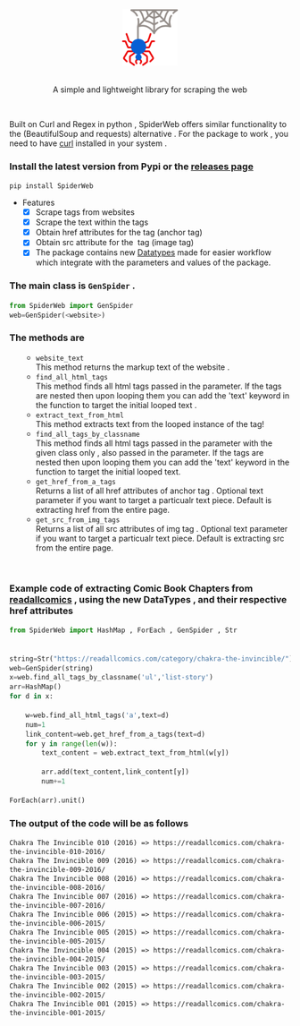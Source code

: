 <div align="center">
<img src="SpiderWeb.png" height=20% width=20%>
</div>
<br>
<div align="center">
<p>A simple and lightweight library for scraping the web</p>
</div>
<br>
<p>Built on Curl and Regex in python , SpiderWeb offers similar functionality to the (BeautifulSoup and requests) alternative . For the package to work , you need to have <a href="https://help.ubidots.com/en/articles/2165289-learn-how-to-install-run-curl-on-windows-macosx-linux">curl</a> installed in your system . </p>

### Install the latest version from Pypi or the <a href="https://github.com/query-lang/SpiderWeb/releases/tag/SpiderWeb">releases page</a> 
```shell
pip install SpiderWeb
```
- Features 
  - [x] Scrape tags from websites 
  - [x] Scrape the text within the tags
  - [x] Obtain href attributes for the <a> tag (anchor tag)
  - [x] Obtain src attribute for the <img> tag (image tag)
  - [x] The package contains new <a href="https://github.com/query-lang/SpiderWeb/tree/main/examples/DataTypes">Datatypes</a> made for easier workflow which integrate with the parameters and values of the package.  

### The main class is ```GenSpider``` . 

```python
from SpiderWeb import GenSpider
web=GenSpider(<website>)
```
### The methods are 
<ol>
  <ul>
    <li><code>website_text</code></li>
    This method returns the markup text of the website . <br>
    <li><code>find_all_html_tags</code></li>
    This method finds all html tags passed in the parameter. If the tags are nested then 
    upon looping them you can add the 'text' keyword in the function to target the initial looped text . <br>
    <li><code>extract_text_from_html</code></li>
    This method extracts text from the looped instance of the tag! <br>
    <li><code>find_all_tags_by_classname</code></li>
    This method finds all html tags passed in the parameter with the given class only , also passed in the parameter. If the tags are nested then 
        upon looping them you can add the 'text' keyword in the function to target the initial looped text. <br>
    <li><code>get_href_from_a_tags</code></li>
    Returns a list of all href attributes of anchor tag . Optional text parameter if you want to target a particualr text piece. Default is extracting href from the entire page.<br>
    <li><code>get_src_from_img_tags</code></li>
    Returns a list of all src attributes of img tag . Optional text parameter if you want to target a particualr text piece. Default is extracting src from the entire page.<br>

  </ul>
</ol>
<br>

### Example code of extracting Comic Book Chapters from <a href="https://readallcomics.com/">readallcomics</a> , using the new DataTypes , and their respective href attributes 

```python
from SpiderWeb import HashMap , ForEach , GenSpider , Str


string=Str("https://readallcomics.com/category/chakra-the-invincible/")
web=GenSpider(string)
x=web.find_all_tags_by_classname('ul','list-story')
arr=HashMap()
for d in x:
  
    w=web.find_all_html_tags('a',text=d)
    num=1
    link_content=web.get_href_from_a_tags(text=d)
    for y in range(len(w)):
        text_content = web.extract_text_from_html(w[y])
        
        arr.add(text_content,link_content[y])
        num+=1

ForEach(arr).unit()
```

### The output of the code will be as follows 
```shell
Chakra The Invincible 010 (2016) => https://readallcomics.com/chakra-the-invincible-010-2016/
Chakra The Invincible 009 (2016) => https://readallcomics.com/chakra-the-invincible-009-2016/
Chakra The Invincible 008 (2016) => https://readallcomics.com/chakra-the-invincible-008-2016/
Chakra The Invincible 007 (2016) => https://readallcomics.com/chakra-the-invincible-007-2016/
Chakra The Invincible 006 (2015) => https://readallcomics.com/chakra-the-invincible-006-2015/
Chakra The Invincible 005 (2015) => https://readallcomics.com/chakra-the-invincible-005-2015/
Chakra The Invincible 004 (2015) => https://readallcomics.com/chakra-the-invincible-004-2015/
Chakra The Invincible 003 (2015) => https://readallcomics.com/chakra-the-invincible-003-2015/
Chakra The Invincible 002 (2015) => https://readallcomics.com/chakra-the-invincible-002-2015/
Chakra The Invincible 001 (2015) => https://readallcomics.com/chakra-the-invincible-001-2015/
```

